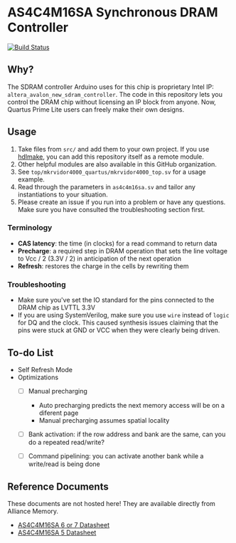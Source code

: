 # AS4C4M16SA Synchronous DRAM Controller

[![Build Status](https://travis-ci.com/hdl-util/as4c4m16sa.svg?branch=master)](https://travis-ci.com/hdl-util/as4c4m16sa)

## Why?

The SDRAM controller Arduino uses for this chip is proprietary Intel IP: `altera_avalon_new_sdram_controller`. The code in this repository lets you control the DRAM chip without licensing an IP block from anyone. Now, Quartus Prime Lite users can freely make their own designs.

## Usage

1. Take files from `src/` and add them to your own project. If you use [hdlmake](https://hdlmake.readthedocs.io/en/master/), you can add this repository itself as a remote module.
1. Other helpful modules are also available in this GitHub organization.
1. See `top/mkrvidor4000_quartus/mkrvidor4000_top.sv` for a usage example.
1. Read through the parameters in `as4c4m16sa.sv` and tailor any instantiations to your situation.
1. Please create an issue if you run into a problem or have any questions. Make sure you have consulted the troubleshooting section first.

### Terminology

* **CAS latency**: the time (in clocks) for a read command to return data
* **Precharge**: a required step in DRAM operation that sets the line voltage to Vcc / 2 (3.3V / 2) in anticipation of the next operation
* **Refresh**: restores the charge in the cells by rewriting them

### Troubleshooting

* Make sure you've set the IO standard for the pins connected to the DRAM chip as LVTTL 3.3V
* If you are using SystemVerilog, make sure you use `wire` instead of `logic` for DQ and the clock. This caused synthesis issues claiming that the pins were stuck at GND or VCC when they were clearly being driven.

## To-do List

* Self Refresh Mode
* Optimizations
    * [ ] Manual precharging
        * Auto precharging predicts the next memory access will be on a diferent page
        * Manual precharging assumes spatial locality
    * [ ] Bank activation: if the row address and bank are the same, can you do a repeated read/write?
    * [ ] Command pipelining: you can activate another bank while a write/read is being done



## Reference Documents

These documents are not hosted here! They are available directly from Alliance Memory.

* [AS4C4M16SA 6 or 7 Datasheet](https://www.alliancememory.com/wp-content/uploads/pdf/dram/64M-AS4C4M16SA-CI_v3.0_March%202015.pdf)
* [AS4C4M16SA 5 Datasheet](https://www.alliancememory.com/wp-content/uploads/pdf/dram/AllianceMemory-64M_SDRAM_A_Rev_AS4C4M16SA-5TCN_December2016v1.0.pdf)
